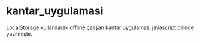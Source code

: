 # kantar_uygulamasi
 LocalStorage kullanılarak offline çalışan kantar uygulaması javascript dilinde yazılmıştır.

